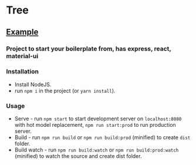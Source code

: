 # Tree
## [Example](http://unimonkiez.github.io/tree-exercise/)
### Project to start your boilerplate from, has express, react, material-ui

### Installation
* Install NodeJS.
* run `npm i` in the project (or `yarn install`).

### Usage
* Serve - run `npm start` to start development server on `localhost:8080` with hot model replacement, `npm run start:prod` to run production server.
* Build - run `npm run build` or `npm run build:prod` (minified) to create `dist` folder.
* Build watch - run `npm run build:watch` or `npm run build:prod:watch` (minified) to watch the source and create dist folder.
